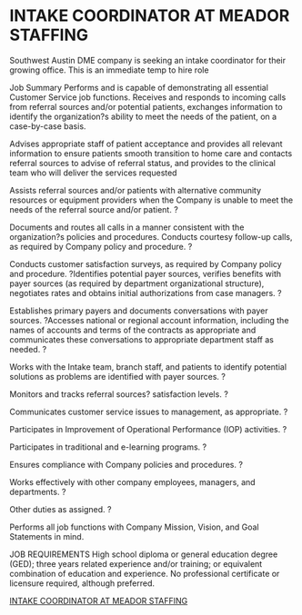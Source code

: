# INTAKE COORDINATOR AT MEADOR STAFFING
Southwest Austin DME company is seeking an intake coordinator for their growing office. This is an immediate temp to hire role

Job Summary
Performs and is capable of demonstrating all essential Customer Service job functions. Receives and responds to incoming calls from referral sources and/or potential patients, exchanges information to identify the organization?s ability to meet the needs of the patient, on a case-by-case basis.

Advises appropriate staff of patient acceptance and provides all relevant information to ensure patients smooth transition to home care and contacts referral sources to advise of referral status, and provides to the clinical team who will deliver the services requested

Assists referral sources and/or patients with alternative community resources or equipment providers when the Company is unable to meet the needs of the referral source and/or patient. ?

Documents and routes all calls in a manner consistent with the organization?s policies and procedures. Conducts courtesy follow-up calls, as required by Company policy and procedure. ?

Conducts customer satisfaction surveys, as required by Company policy and procedure. ?Identifies potential payer sources, verifies benefits with payer sources (as required by department organizational structure), negotiates rates and obtains initial authorizations from case managers. ?

Establishes primary payers and documents conversations with payer sources. ?Accesses national or regional account information, including the names of accounts and terms of the contracts as appropriate and communicates these conversations to appropriate department staff as needed. ?

Works with the Intake team, branch staff, and patients to identify potential solutions as problems are identified with payer sources. ?

Monitors and tracks referral sources? satisfaction levels. ?

Communicates customer service issues to management, as appropriate. ?

Participates in Improvement of Operational Performance (IOP) activities. ?

Participates in traditional and e-learning programs. ?

Ensures compliance with Company policies and procedures. ?

Works effectively with other company employees, managers, and departments. ?

Other duties as assigned. ?

Performs all job functions with Company Mission, Vision, and Goal Statements in mind.

JOB REQUIREMENTS
High school diploma or general education degree (GED); three years related experience and/or training; or equivalent combination of education and experience. No professional certificate or licensure required, although preferred.

[INTAKE COORDINATOR AT MEADOR STAFFING](http://www.jobs.net/jobs/meadorstaffing/en-us/job/United-States/Intake-Coordinator-TEMP/J3H1C9631MSXJ78XZ4X/)
